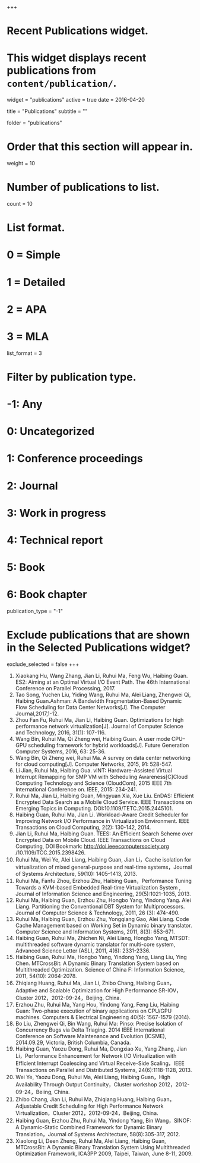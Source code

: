 +++
# Recent Publications widget.
# This widget displays recent publications from `content/publication/`.
widget = "publications"
active = true
date = 2016-04-20

title = "Publications"
subtitle = ""

folder = "publications"

# Order that this section will appear in.
weight = 10

# Number of publications to list.
count = 10

# List format.
#   0 = Simple
#   1 = Detailed
#   2 = APA
#   3 = MLA
list_format = 3

# Filter by publication type.
# -1: Any
#  0: Uncategorized
#  1: Conference proceedings
#  2: Journal
#  3: Work in progress
#  4: Technical report
#  5: Book
#  6: Book chapter
publication_type = "-1"

# Exclude publications that are shown in the Selected Publications widget?
exclude_selected = false
+++
1. Xiaokang Hu, Wang Zhang, Jian Li, Ruhui Ma, Feng Wu, Haibing Guan. ES2: Aiming at an Optimal Virtual I/O Event Path. The 46th International Conference on Parallel Processing, 2017.
2. Tao Song, Yuchen Liu, Yiding Wang, Ruhui Ma, Alei Liang, Zhengwei Qi, Haibing Guan.Ashman: A Bandwidth Fragmentation-Based Dynamic Flow Scheduling for Data Center Networks[J]. The Computer Journal,2017,1-12.
3. Zhou Fan Fu, Ruhui Ma, Jian Li, Haibing Guan. Optimizations for high performance network virtualization[J]. Journal of Computer Science and Technology, 2016, 31(1): 107-116.
4. Wang Bin, Ruhui Ma, Qi Zheng wei, Haibing Guan. A user mode CPU–GPU scheduling framework for hybrid workloads[J]. Future Generation Computer Systems, 2016, 63: 25-36.
5. Wang Bin, Qi Zheng wei, Ruhui Ma. A survey on data center networking for cloud computing[J]. Computer Networks, 2015, 91: 528-547.
6. Li Jian, Ruhui Ma, Haibing Gua. vINT: Hardware-Assisted Virtual Interrupt Remapping for SMP VM with Scheduling Awareness[C]Cloud Computing Technology and Science (CloudCom), 2015 IEEE 7th International Conference on. IEEE, 2015: 234-241.
7. Ruhui Ma, Jian Li, Haibing Guan, Mingyuan Xia, Xue Liu. EnDAS: Efficient Encrypted Data Search as a Mobile Cloud Service. IEEE Transactions on Emerging Topics in Computing. DOI:10.1109/TETC.2015.2445101.
8. Haibing Guan, Ruhui Ma, Jian Li. Workload-Aware Credit Scheduler for Improving Network I/O Performance in Virtualization Environment. IEEE Transactions on Cloud Computing, 2(2): 130-142, 2014.
9. Jian Li, Ruhui Ma, Haibing Guan. TEES: An Efficient Search Scheme over Encrypted Data on Mobile Cloud. IEEE Transactions on Cloud Computing, DOI Bookmark: http://doi.ieeecomputersociety.org /10.1109/TCC.2015.2398426.
10. Ruhui Ma, Wei Ye, Alei Liang, Haibing Guan, Jian Li，Cache isolation for virtualization of mixed general-purpose and real-time systems，Journal of Systems Architecture, 59(10): 1405–1413, 2013.
11. Ruhui Ma, Fanfu Zhou, Erzhou Zhu, Haibing Guan，Performance Tuning Towards a KVM-based Embedded Real-time Virtualization System , Journal of Information Science and Engineering, 29(5):1021-1035, 2013.
12. Ruhui Ma, Haibing Guan, Erzhou Zhu, Hongbo Yang, Yindong Yang. Alei Liang. Partitioning the Conventional DBT System for Multiprocessors. Journal of Computer Science & Technology, 2011, 26 (3): 474-490.
13. Ruhui Ma, Haibing Guan, Erzhou Zhu, Yongqiang Gao, Alei Liang. Code Cache Management based on Working Set in Dynamic binary translator. Computer Science and Information Systems, 2011, 8(3): 653-671.
14. Haibing Guan, Ruhui Ma, Zhichen Ni, Alei Liang, Hongbo Yang, MTSDT: multithreaded software dynamic translator for multi-core system, Advanced Science Letter (ASL), 2011, 4(6): 2331-2336.
15. Haibing Guan, Ruhui Ma, Hongbo Yang, Yindong Yang, Liang Liu, Ying Chen. MTCrossBit: A Dynamic Binary Translation System based on Multithreaded Optimization. Science of China F: Information Science, 2011, 54(10): 2064-2078.
16. Zhiqiang Huang, Ruhui Ma, Jian Li, Zhibo Chang, Haibing Guan，Adaptive and Scalable Optimization for High Performance SR-IOV，Cluster 2012，2012-09-24，Beijing, China.
17. Erzhou Zhu, Ruhui Ma, Yang Hou, Yindong Yang, Feng Liu, Haibing Guan: Two-phase execution of binary applications on CPU/GPU machines. Computers & Electrical Engineering 40(5): 1567-1579 (2014).
18. Bo Liu, Zhengwei Qi, Bin Wang, Ruhui Ma: Pinso: Precise Isolation of Concurrency Bugs via Delta Triaging. 2014 IEEE International Conference on Software Maintenance and Evolution (ICSME), 2014.09.29, Victoria, British Columbia, Canada.
19. Haibing Guan, Yaozu Dong, Ruhui Ma, Dongxiao Xu, Yang Zhang, Jian Li，Performance Enhancement for Network I/O Virtualization with Efficient Interrupt Coalescing and Virtual Receive-Side Scaling，IEEE Transactions on Parallel and Distributed Systems, 24(6):1118-1128, 2013.
20. Wei Ye, Yaozu Dong, Ruhui Ma, Alei Liang, Haibing Guan，High Availability Through Output Continuity，Cluster workshop 2012，2012-09-24，Beiing, China.
21. Zhibo Chang, Jian Li, Ruhui Ma, Zhiqiang Huang, Haibing Guan，Adjustable Credit Scheduling for High Performance Network Virtualization，Cluster 2012，2012-09-24，Beijing, China.
22. Haibing Guan, Erzhou Zhu, Ruhui Ma, Yindong Yang, Bin Wang，SINOF: A Dynamic-Static Combined Framework for Dynamic Binary Translation，Journal of Systems Architecture, 58(8):305-317, 2012.
23. Xiaolong Li, Deen Zheng, Ruhui Ma, Alei Liang, Haibing Guan, MTCrossBit: A Dynamic Binary Translation System Using Multithreaded Optimization Framework, ICA3PP 2009, Taipei, Taiwan, June 8-11, 2009.


